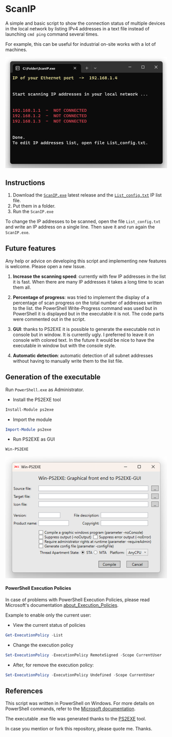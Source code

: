# ScanIP

A simple and basic script to show the connection status of multiple devices in the local network by listing IPv4 addresses in a text file instead of launching `cmd ping` command several times.

For example, this can be useful for industrial on-site works with a lot of machines.

<p align="center">
  <img src="https://raw.githubusercontent.com/0ern/ScanIP/main/Screen.png"/>
</p>




## Instructions

1. Download the [`ScanIP.exe`](https://github.com/0ern/ScanIP/releases/) latest release and the [`List_config.txt`](https://github.com/0ern/ScanIP/blob/main/List_config.txt) IP list file.
2. Put them in a folder.
3. Run the `ScanIP.exe`

To change the IP addresses to be scanned, open the file `List_config.txt` and write an IP address on a single line. Then save it and run again the `ScanIP.exe`.






## Future features

Any help or advice on developing this script and implementing new features is welcome. Please open a new Issue.

1. **Increase the scanning speed**: currently with few IP addresses in the list it is fast. When there are many IP addresses it takes a long time to scan them all.

2. **Percentage of progress**: was tried to implement the display of a percentage of scan progress on the total number of addresses written to the list. the PowerShell Write-Progress command was used but in PowerShell it is displayed but in the executable it is not.
The code parts were commented out in the script.

3. **GUI**: thanks to PS2EXE it is possible to generate the executable not in console but in window. It is currently ugly. I preferred to leave it on console with colored text. In the future it would be nice to have the executable in window but with the console style.

4. **Automatic detection**: automatic detection of all subnet addresses without having to manually write them to the list file.






## Generation of the executable

Run `PowerShell.exe` as Administrator.

- Install the PS2EXE tool
```powershell
Install-Module ps2exe
```

- Import the module
```powershell
Import-Module ps2exe
```

- Run PS2EXE as GUI
```powershell
Win-PS2EXE
```
<p align="center">
  <img src="https://raw.githubusercontent.com/0ern/ScanIP/main/PS2EXE_Screen.png"/>
</p>





#### PowerShell Execution Policies

In case of problems with PowerShell Execution Policies, please read Microsoft's documentation [about_Execution_Policies](https://learn.microsoft.com/en-gb/powershell/module/microsoft.powershell.core/about/about_execution_policies).

Example to enable only the current user:

- View the current status of policies
```powershell
Get-ExecutionPolicy -List
```
- Change the execution policy
```powershell
Set-ExecutionPolicy -ExecutionPolicy RemoteSigned -Scope CurrentUser
```

- After, for remove the execution policy:
```powershell
Set-ExecutionPolicy -ExecutionPolicy Undefined -Scope CurrentUser
```






## References

This script was written in PowerShell on Windows. For more details on PowerShell commands, refer to the [Microsoft documentation](https://learn.microsoft.com/en-us/powershell/module/microsoft.powershell.utility). 

The executable .exe file was generated thanks to the [PS2EXE](https://github.com/MScholtes/PS2EXE) tool.

In case you mention or fork this repository, please quote me. Thanks.
